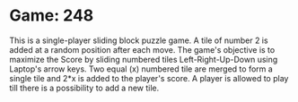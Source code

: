 # Game: 248

This is a single-player sliding block puzzle game. A tile of number 2 is added at a random position after each move. The game's objective is to maximize the Score by sliding numbered tiles Left-Right-Up-Down using Laptop's arrow keys. Two equal (x) numbered tile are merged to form a single tile and 2*x is added to the player's score. A player is allowed to play till there is a possibility to add a new tile. 

